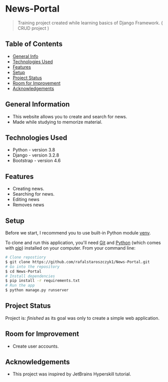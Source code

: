 # News-Portal
> Training project created while learning basics of Django Framework. ( CRUD project )

## Table of Contents
* [General Info](#general-information)
* [Technologies Used](#technologies-used)
* [Features](#features)
* [Setup](#setup)
* [Project Status](#project-status)
* [Room for Improvement](#room-for-improvement)
* [Acknowledgements](#acknowledgements)
<!-- * [License](#license) -->


## General Information
- This website allows you to create and search for news.
- Made while studying to memorize material.

## Technologies Used
- Python - version 3.8
- Django - version 3.2.8
- Bootstrap - version 4.6


## Features
- Creating news.
- Searching for news.
- Editing news
- Removes news

## Setup
Before we start, I recommend you to use built-in Python module [venv](https://docs.python.org/3/library/venv.html).

To clone and run this application, you'll need [Git](https://git-scm.com) and [Python](https://www.python.org/downloads/) (which comes with [pip](https://pypi.org/project/pip/)) installed on your computer.
From your command line:
```zsh
# Clone repostiory
$ git clone https://github.com/rafalstaroszczyk1/News-Portal.git
# Go into the repository
$ cd News-Portal
# Install dependencies
$ pip install -r requirements.txt
# Run the app
$ python manage.py runserver
```

## Project Status
Project is: _finished_ as its goal was only to create a simple web application.  


## Room for Improvement
- Create user accounts.


## Acknowledgements
- This project was inspired by JetBrains Hyperskill tutorial.
